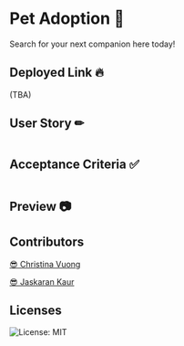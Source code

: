 # Pet Adoption 🐾
Search for your next companion here today!

## Deployed Link 🔥
(TBA)

## User Story  ✏
```

```

## Acceptance Criteria ✅
```

```

## Preview  📷

## Contributors
[😎 Christina Vuong ](https://github.com/ccvuong)

[😎 Jaskaran Kaur](https://github.com/jaskaur91)

## Licenses
![License: MIT](https://img.shields.io/badge/License-MIT-yellow.svg)